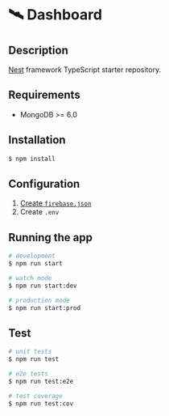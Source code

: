 # 🛰 Dashboard

## Description

[Nest](https://github.com/nestjs/nest) framework TypeScript starter repository.

## Requirements
* MongoDB >= 6.0

## Installation

```bash
$ npm install
```

## Configuration
1. [Create `firebase.json`](https://firebase.google.com/docs/admin/setup#initialize_the_sdk_in_non-google_environments)
2. Create `.env`

## Running the app

```bash
# development
$ npm run start

# watch mode
$ npm run start:dev

# production mode
$ npm run start:prod
```

## Test

```bash
# unit tests
$ npm run test

# e2e tests
$ npm run test:e2e

# test coverage
$ npm run test:cov
```
